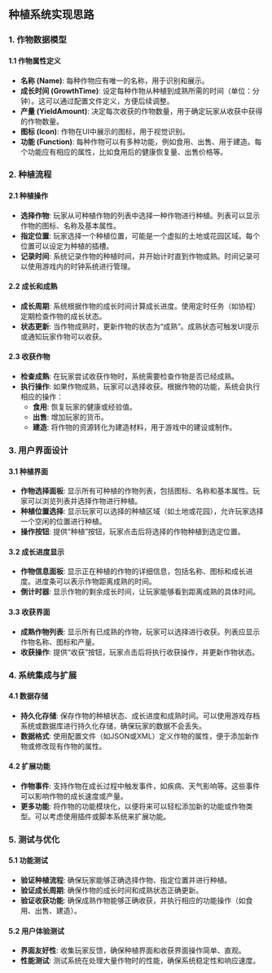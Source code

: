 

## 种植系统实现思路

### 1. 作物数据模型

#### 1.1 作物属性定义

- **名称 (Name)**: 每种作物应有唯一的名称，用于识别和展示。
- **成长时间 (GrowthTime)**: 设定每种作物从种植到成熟所需的时间（单位：分钟）。这可以通过配置文件定义，方便后续调整。
- **产量 (YieldAmount)**: 决定每次收获的作物数量，用于确定玩家从收获中获得的作物数量。
- **图标 (Icon)**: 作物在UI中展示的图标，用于视觉识别。
- **功能 (Function)**: 每种作物可以有多种功能，例如食用、出售、用于建造。每个功能应有相应的属性，比如食用后的健康恢复量、出售价格等。

### 2. 种植流程

#### 2.1 种植操作

- **选择作物**: 玩家从可种植作物的列表中选择一种作物进行种植。列表可以显示作物的图标、名称及基本属性。
- **指定位置**: 玩家选择一个种植位置，可能是一个虚拟的土地或花园区域。每个位置可以设定为种植的插槽。
- **记录时间**: 系统记录作物的种植时间，并开始计时直到作物成熟。时间记录可以使用游戏内的时钟系统进行管理。

#### 2.2 成长和成熟

- **成长周期**: 系统根据作物的成长时间计算成长进度。使用定时任务（如协程）定期检查作物的成长状态。
- **状态更新**: 当作物成熟时，更新作物的状态为“成熟”。成熟状态可触发UI提示或通知玩家作物可以收获。

#### 2.3 收获作物

- **检查成熟**: 在玩家尝试收获作物时，系统需要检查作物是否已经成熟。
- **执行操作**: 如果作物成熟，玩家可以选择收获。根据作物的功能，系统会执行相应的操作：
  - **食用**: 恢复玩家的健康或经验值。
  - **出售**: 增加玩家的货币。
  - **建造**: 将作物的资源转化为建造材料，用于游戏中的建设或制作。

### 3. 用户界面设计

#### 3.1 种植界面

- **作物选择面板**: 显示所有可种植的作物列表，包括图标、名称和基本属性。玩家可以浏览列表并选择作物进行种植。
- **种植位置选择**: 显示玩家可以选择的种植区域（如土地或花园），允许玩家选择一个空闲的位置进行种植。
- **操作按钮**: 提供“种植”按钮，玩家点击后将选择的作物种植到选定位置。

#### 3.2 成长进度显示

- **作物信息面板**: 显示正在种植的作物的详细信息，包括名称、图标和成长进度。进度条可以表示作物距离成熟的时间。
- **倒计时器**: 显示作物的剩余成长时间，让玩家能够看到距离成熟的具体时间。

#### 3.3 收获界面

- **成熟作物列表**: 显示所有已成熟的作物，玩家可以选择进行收获。列表应显示作物名称、图标和产量。
- **收获操作**: 提供“收获”按钮，玩家点击后将执行收获操作，并更新作物状态。

### 4. 系统集成与扩展

#### 4.1 数据存储

- **持久化存储**: 保存作物的种植状态、成长进度和成熟时间。可以使用游戏存档系统或数据库进行持久化存储，确保玩家的数据不会丢失。
- **数据格式**: 使用配置文件（如JSON或XML）定义作物的属性，便于添加新作物或修改现有作物的属性。

#### 4.2 扩展功能

- **作物事件**: 支持作物在成长过程中触发事件，如疾病、天气影响等。这些事件可以影响作物的成长速度或产量。
- **更多功能**: 将作物的功能模块化，以便将来可以轻松添加新的功能或作物类型。可以考虑使用插件或脚本系统来扩展功能。

### 5. 测试与优化

#### 5.1 功能测试

- **验证种植流程**: 确保玩家能够正确选择作物、指定位置并进行种植。
- **验证成长周期**: 确保作物的成长时间和成熟状态正确更新。
- **验证收获功能**: 确保成熟作物能够正确收获，并执行相应的功能操作（如食用、出售、建造）。

#### 5.2 用户体验测试

- **界面友好性**: 收集玩家反馈，确保种植界面和收获界面操作简单、直观。
- **性能测试**: 测试系统在处理大量作物时的性能，确保系统稳定性和响应速度。

